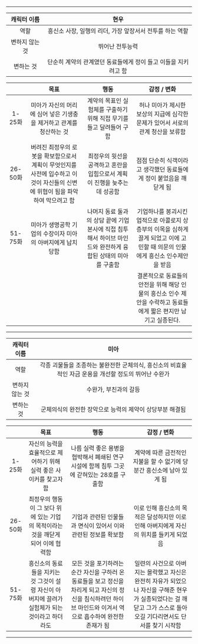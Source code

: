 * * *

| <center>캐릭터 이름</center>                    | <center>현우</center>                                  |
| ------------------------- | ---------------------------------------------------- |
| <center>역할</center>       | <center>흥신소 사장, 일행의 리더, 가장 앞장서서 전투를 하는 역할</center>   |
| <center>변하지 않는 것</center> | <center>뛰어난 전투능력</center>                            |
| <center>변하는 것</center>    | <center>단순히 계약의 관계였던 동료들에게 정이 들고 이들을 지키려고 함</center> |

|                         | <center>목표</center>                                                                     | <center>행동</center>                                                            | <center>감정 / 변화</center>                                                                 |
| ----------------------- | --------------------------------------------------------------------------------------- | ------------------------------------------------------------------------------ | ---------------------------------------------------------------------------------------- |
| <center>1-25화</center>  | <center>미아가 자신의 머리에 심어 넣은 기생충을 제거하고 관계를 청산하는 것</center>                                 | <center>계약의 목표인 실험체를 구출하기 위해 직접 무기를 들고 달려들어 구함</center>                        | <center>허나 미아가 제시한 보상의 지급에 심각한 문제가 있어서 서로의 관계 청산을 보류함</center>                           |
| <center>26-50화</center> | <center>버려진 최정우의 로봇을 확보함으로서 계획이 무엇인지를 사전에 입수하고 이것이 자신들의 신변에 위협이 됨을 파악하여 막으려고 함</center> | <center>최정우의 윗선을 공격하고 혼란을 입힘으로서 계획이 진행을 늦추는데 성공함</center>                      | <center>점점 단순히 식객이라고 생각했던 동료들에게 정이 붙었음을 깨닫게 됨</center>                                   |
| <center>51-75화</center> | <center>미아가 생명공학 기업의 수장이자 미아의 아버지에게 납치당함</center>                                       | <center>나머지 동료 둘과의 상담 끝에 기업 본사에 직접 침투해서 하이브 마인드와 완전하게 융합된 상태의 미아를 구출함</center> | <center>기업하나를 붕괴시킨 업적으로 아콜로지 상층부의 이목을 심하게 끌게 되었고 이에 고민할 때 의문의 인물에게 흥신소 인수제안을 받음</center> |
|                         |                                                                                         |                                                                                | <center>결론적으로 동료들의 안전을 위해 해당 인물의 흥신소 인수 제안을 수락하고 동료들에게 짧은 편지만 남기고 실종된다.</center>         |

* * *

| <center>캐릭터 이름</center>   | <center>미아</center>                                                        |
| ------------------------- | -------------------------------------------------------------------------- |
| <center>역할</center>       | <center>각종 괴물들을 조종하는 불완전한 군체의식, 흥신소의 비효율적인 자금 운용을 개선할 정도의 뛰어난 수완가</center> |
| <center>변하지 않는 것</center> | <center>수완가, 부친과의 갈등</center>                                              |
| <center>변하는 것</center>    | <center>군체의식의 완전한 장악으로 능력의 제약이 상당부분 해결됨</center>                                            |

|                         | <center>목표</center>                                                                     | <center>행동</center>                                                                                        | <center>감정 / 변화</center>                                                                                    |
| ----------------------- | ---------------------------------------------------------------------- | ---------------------------------------------------------------------------------------------------------- | ----------------------------------------------------------------------------------------------------------- |
| <center>1-25화</center>  | <center>자신의 능력을 효율적으로 제어하기 위해 실력 좋은 사이커를 찾고자 함</center>                | <center>나름 실력 좋은 용병을 협박해서 폐쇄된 연구시설에 함께 침투 그곳에 갇혀있는 28호를 구출함</center>                                       | <center>계약에 따른 금전적인 지불을 할 수 없기에 당분간 흥신소에 남아 있게 됨</center>                                                   |
| <center>26-50화</center> | <center>최정우의 행동이 그 보다 위에 있는 기업의 목적이라는 것을 깨닫게 되어 이에 협력함</center>        | <center>기업과 관련된 인물들과 면식이 있어서 이와 관련된 정보를 확보함</center>                                                       | <center>이로 인해 흥신소의 목적은 달성하지만 이로 인해 아버지에게 자신의 위치를 들키게 되었음</center>                                           |
| <center>51-75화</center> | <center>흥신소의 동료들을 지키는 것 그것이 설령 자신이 아버지에 끌려가 실험체가 되는 것이라고 하더라도</center> | <center>모든 것을 포기하려는 순간 자신을 구하러 온 동료들을 보고 정신을 차리게 되고 자신의 정신을 침식하려던 하이브 마인드와 이겨서 역으로 흡수하여 완전한 존재가 됨</center> | <center>일련의 사건으로 아버지는 몰락했고 자신은 완전히 자유가 되었으나 자신을 구해준 현우가 실종되었다는 걸 깨닫고 그가 스스로 돌아오길 기다리면서도 단서를 찾기 시작함</center> |
* * *